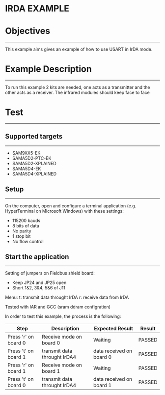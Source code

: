 IRDA EXAMPLE
============

# Objectives
------------
This example aims gives an example of how to use USART in IrDA mode.

# Example Description
---------------------
To run this example 2 kits are needed, one acts as a transmitter and the other
acts as a receiver. The infrared modules should keep face to face

# Test
------
## Supported targets
--------------------
* SAM9XX5-EK
* SAMA5D2-PTC-EK
* SAMA5D2-XPLAINED
* SAMA5D4-EK
* SAMA5D4-XPLAINED

## Setup
--------
On the computer, open and configure a terminal application
(e.g. HyperTerminal on Microsoft Windows) with these settings:
 - 115200 bauds
 - 8 bits of data
 - No parity
 - 1 stop bit
 - No flow control

## Start the application
--------
 Setting of jumpers on Fieldbus shield board:
   - Keep JP24 and JP25 open
   - Short 1&2, 3&4, 5&6 of J11

Menu:
t: transmit data throught IrDA
r: receive data from IrDA

Tested with IAR and GCC (sram ddram configration)

In order to test this example, the process is the following:

Step | Description | Expected Result | Result
-----|-------------|-----------------|-------
Press 'r' on board 0 | Receive mode on board 0 | Waiting| PASSED
Press 't' on board 1 | transmit data throught IrDA4 | data received on board 0 | PASSED
Press 'r' on board 1 | Receive mode on board 1 | Waiting | PASSED
Press 't' on board 0 | transmit data throught IrDA4 | data received on board 1 | PASSED

